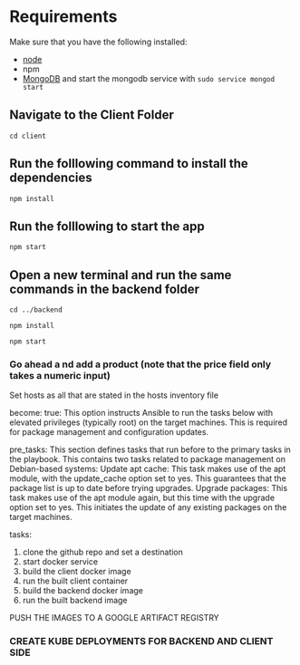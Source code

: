 # Requirements
Make sure that you have the following installed:
- [node](https://www.digitalocean.com/community/tutorials/how-to-install-node-js-on-ubuntu-18-04) 
- npm 
- [MongoDB](https://docs.mongodb.com/manual/tutorial/install-mongodb-on-ubuntu/) and start the mongodb service with `sudo service mongod start`

## Navigate to the Client Folder 
 `cd client`

## Run the folllowing command to install the dependencies 
 `npm install`

## Run the folllowing to start the app
 `npm start`

## Open a new terminal and run the same commands in the backend folder
 `cd ../backend`

 `npm install`

 `npm start`

 ### Go ahead a nd add a product (note that the price field only takes a numeric input)


 Set hosts as all that are stated in the hosts inventory file

become: true: This option instructs Ansible to run the tasks below with elevated privileges (typically root) on the target machines. This is required for package management and configuration updates.

pre_tasks: This section defines tasks that run before to the primary tasks in the playbook. This contains two tasks related to package management on Debian-based systems:
Update apt cache: This task makes use of the apt module, with the update_cache option set to yes. This guarantees that the package list is up to date before trying upgrades.
Upgrade packages: This task makes use of the apt module again, but this time with the upgrade option set to yes. This initiates the update of any existing packages on the target machines.

tasks:
1. clone the github repo and set a destination
2. start docker service
3. build the client docker image
4. run the built client container
5. build the backend docker image
6. run the built backend image

PUSH THE IMAGES TO A GOOGLE ARTIFACT REGISTRY

### CREATE KUBE DEPLOYMENTS FOR BACKEND AND CLIENT SIDE
